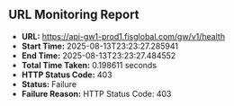 ## URL Monitoring Report

- **URL:** https://api-gw1-prod1.fisglobal.com/gw/v1/health
- **Start Time:** 2025-08-13T23:23:27.285941
- **End Time:** 2025-08-13T23:23:27.484552
- **Total Time Taken:** 0.198611 seconds
- **HTTP Status Code:** 403
- **Status:** Failure
- **Failure Reason:** HTTP Status Code: 403
